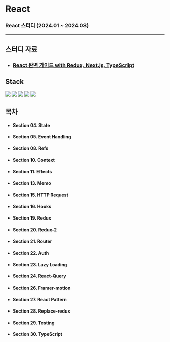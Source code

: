 # React

### React 스터디 (2024.01 ~ 2024.03)

---

## 스터디 자료

* ### [React 완벽 가이드 with Redux, Next.js, TypeScript](https://www.udemy.com/course/best-react)

## Stack

<img src="https://img.shields.io/badge/React-61DAFB?style=flat&logo=React&logoColor=white"/> <img src="https://img.shields.io/badge/Redux-764ABC?style=flat&logo=redux&logoColor=white"/> 
<img src="https://img.shields.io/badge/React Query-FF4154?style=flat&logo=React Query&logoColor=white"/> <img src="https://img.shields.io/badge/React Router-CA4245?style=flat&logo=reactrouter&logoColor=white"/> 
<img src="https://img.shields.io/badge/TypeScript-3178C6?style=flat&logo=typescript&logoColor=white"/> 

## 목차

* #### Section 04. State
* #### Section 05. Event Handling
* #### Section 08. Refs
* #### Section 10. Context
* #### Section 11. Effects
* #### Section 13. Memo
* #### Section 15. HTTP Request
* #### Section 16. Hooks
* #### Section 19. Redux
* #### Section 20. Redux-2
* #### Section 21. Router
* #### Section 22. Auth
* #### Section 23. Lazy Loading
* #### Section 24. React-Query
* #### Section 26. Framer-motion
* #### Section 27. React Pattern
* #### Section 28. Replace-redux
* #### Section 29. Testing
* #### Section 30. TypeScript
